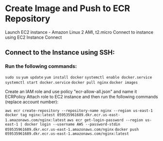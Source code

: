 # Create Image and Push to ECR Repository

Launch EC2 instance - Amazon Linux 2 AMI, t2.micro
Connect to instance using EC2 Instance Connect

## Connect to the Instance using SSH:

### Run the following commands:

```sudo su```
```yum update```
```yum install docker```
```systemctl enable docker.service```
```systemctl start docker.service```
```docker pull nginx```
```docker images```

Create an IAM role and use policy "ecr-allow-all.json" and name it ECRPolicy
Attach role to EC2 instance and then run the following commands (replace account number):

```aws ecr create-repository --repository-name nginx --region us-east-1```
```docker tag nginx:latest 059535961689.dkr.ecr.us-east-1.amazonaws.com/nginx:latest```
```aws ecr get-login-password --region us-east-1 | docker login --username AWS --password-stdin 059535961689.dkr.ecr.us-east-1.amazonaws.com/nginx```
```docker push 059535961689.dkr.ecr.us-east-1.amazonaws.com/nginx:latest```